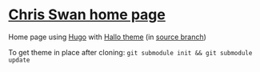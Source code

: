 # [Chris Swan home page](https://chris.swanz.net/)

Home page using [Hugo](https://gohugo.io/) with [Hallo theme](https://themes.gohugo.io/hallo-hugo/) (in [source branch](https://github.com/cpswan/cpswan.github.io/tree/source))

To get theme in place after cloning:
`git submodule init && git submodule update`
